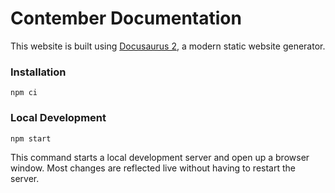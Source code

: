 # Contember Documentation

This website is built using [Docusaurus 2](https://v2.docusaurus.io/), a modern static website generator.

### Installation

```
npm ci
```

### Local Development

```
npm start
```

This command starts a local development server and open up a browser window. Most changes are reflected live without having to restart the server.
